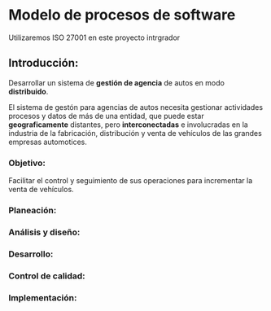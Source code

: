 # Modelo de procesos de software

Utilizaremos ISO 27001 en este proyecto intrgrador

## Introducción:
 Desarrollar un sistema de **gestión de agencia** de autos en modo **distribuido**.

El sistema de gestón para agencias de autos necesita gestionar actividades procesos y datos de más de una entidad, que puede estar **geograficamente** distantes, pero **interconectadas** e involucradas en la industria de la fabricación, distribución y venta de vehículos de las grandes empresas automotices.

### Objetivo:
Facilitar el control y seguimiento de sus operaciones para incrementar la venta de vehículos.

### Planeación:

### Análisis y diseño:

### Desarrollo:

### Control de calidad:

### Implementación:

